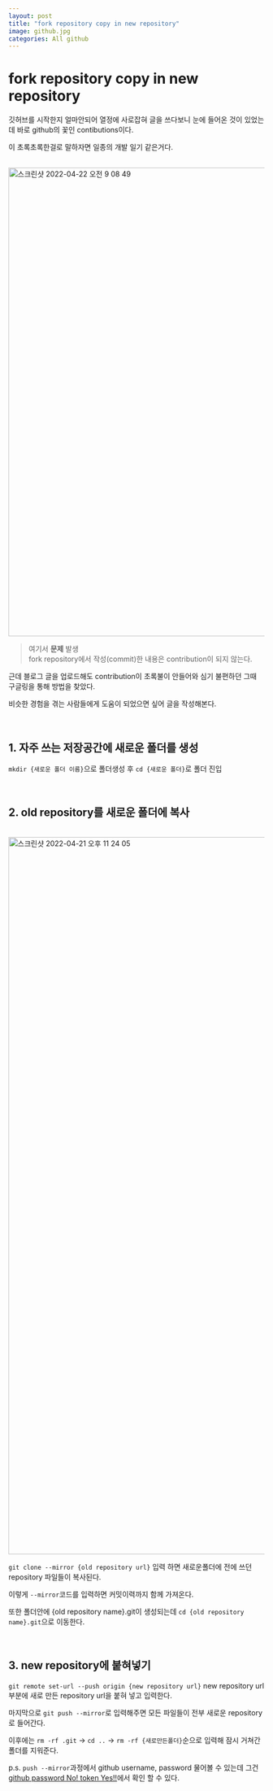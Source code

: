 ```yaml
---  
layout: post  
title: "fork repository copy in new repository"  
image: github.jpg  
categories: All github  
---
```


# fork repository copy in new repository  

깃허브를 시작한지 얼마안되어 열정에 사로잡혀 글을 쓰다보니 눈에 들어온 것이 있었는데 바로 github의 꽃인 contibutions이다.  

이 초록초록한걸로 말하자면 일종의 개발 일기 같은거다.  

<br/>  

<img width="922" alt="스크린샷 2022-04-22 오전 9 08 49" src="https://user-images.githubusercontent.com/103972967/164570371-a15ebc7c-1c4f-4886-b777-eaa8396666dc.png">  

<br/>  

> 여기서 **문제** 발생    
> fork repository에서 작성(commit)한 내용은 contribution이 되지 않는다.  

근데 블로그 글을 업로드해도 contribution이 초록불이 안들어와 심기 불편하던 그때 구글링을 통해 방법을 찾았다.

비슷한 경험을 겪는 사람들에게 도움이 되었으면 싶어 글을 작성해본다.  
  
<br/>  

## 1. 자주 쓰는 저장공간에 새로운 폴더를 **생성**  

`mkdir {새로운 폴더 이름}`으로 폴더생성 후 `cd {새로운 폴더}`로 폴더 진입  

<br/>  

## 2. old repository를 새로운 폴더에 **복사**  

<br/>  

<img width="1411" alt="스크린샷 2022-04-21 오후 11 24 05" src="https://user-images.githubusercontent.com/103972967/164480652-e13fe794-c13c-4864-b18b-06ba733e166e.png">  

<br/>  

`git clone --mirror {old repository url}` 입력 하면 새로운폴더에 전에 쓰던 repository 파일들이 복사된다.  

이렇게 `--mirror`코드를 입력하면 커밋이력까지 함께 가져온다.  

또한 폴더안에 {old repository name}.git이 생성되는데 `cd {old repository name}.git`으로 이동한다.  

<br/>  

## 3. new repository에 **붙혀넣기**  

`git remote set-url --push origin {new repository url}` new repository url부분에 새로 만든 repository url을 붙혀 넣고 입력한다.  

마지막으로 `git push --mirror`로 입력해주면 모든 파일들이 전부 새로운 repository로 들어간다.  

이후에는 `rm -rf .git` -> `cd ..` -> `rm -rf {새로만든폴더}`순으로 입력해 잠시 거쳐간 폴더를 지워준다.  


p.s. `push --mirror`과정에서 github username, password 물어볼 수 있는데 그건 [github password No! token Yes!!]()에서 확인 할 수 있다.
